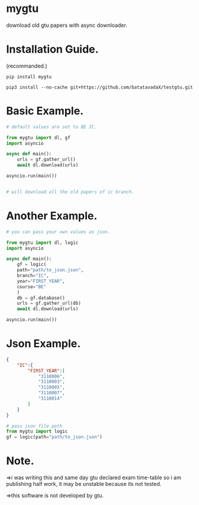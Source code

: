 # mygtu

download old gtu papers 
with async downloader.


# Installation Guide.
(recommanded.)
```text
pip install mygtu
```
```text
pip3 install --no-cache git+https://github.com/batatavadaX/testgtu.git
```

# Basic Example.

```py
# default values are set to BE IC.

from mygtu import dl, gf
import asyncio

async def main():
    urls = gf.gather_url()
    await dl.download(urls)

asyncio.run(main())


# will download all the old papers of ic branch.
```



# Another Example.
```py
# you can pass your own values as json.

from mygtu import dl, logic
import asyncio

async def main():
    gf = logic(
    path="path/to_json.json", 
    branch="IC", 
    year="FIRST_YEAR",
    course="BE"
    )
    db = gf.database()
    urls = gf.gather_url(db)
    await dl.download(urls)

asyncio.run(main())
```

# Json Example.

```json
{
    "IC":{
        "FIRST_YEAR":[
            "3110006",
            "3110003",
            "3110005",
            "3110007",
            "3110014"
        ]
    }
}
```

```py
# pass json file path
from mygtu import logic
gf = logic(path="path/to_json.json")
```

# Note.

=>i was writing this and same day gtu declared
exam time-table so i am publishing half work,
it may be unstable because its not tested.

=>this software is not developed by gtu.
